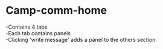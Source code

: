 # Camp-comm-home

-Contains 4 tabs <br>
-Each tab contains panels <br>
-Clicking 'write message' adds a panel to the others section.<br>
